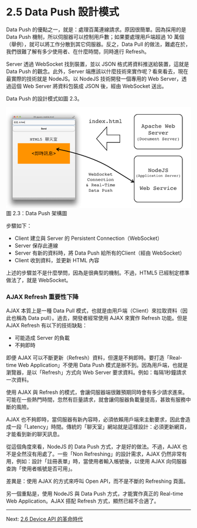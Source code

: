 # 2.5 Data Push 設計模式

Data Push 的優點之一，就是：處理百萬連線請求。原因很簡單。因為採用的是 Data Push 機制，所以伺服器可以控制用戶數；如果要處理用戶端超過 10 萬個（舉例），就可以將工作分散到其它伺服器。反之，Data Pull 的做法，難處在於，我們很難了解有多少使用者、在什麼時間，同時進行 Refresh。

Server 透過 WebSocket 找到裝置，並以 JSON 格式將資料推送給裝置，這就是 Data Push 的觀念。此外，Server 端應該以什麼技術來實作呢？看來看去，現在最實際的技術就是 NodeJS。以 NodeJS 技術開發一個專用的 Web Server，透過這個 Web Server 將資料包裝成 JSON 後，經由 WebSocket 送出。

Data Push 的設計模式如圖 2.3。

![圖 2.3：Data Push 架構圖](../images/figure-2_3.png)
圖 2.3：Data Push 架構圖

步驟如下：

- Client 建立與 Server 的 Persistent Connection（WebSocket）
- Server 保存此連線
- Server 有新的資料時，將 Data Push 給所有的Client（經由 WebSocket）
- Client 收到資料，並更新 HTML 內容

上述的步驟並不是什麼學問，因為是很典型的機制。不過，HTML5 已經制定標準做法了，就是 WebSocket。

### AJAX Refresh 重要性下降

AJAX 本質上是一種 Data Pull 模式，也就是由用戶端（Client）來拉取資料（因此也稱為 Data pull）。過去，開發者經常使用 AJAX 來實作 Refresh 功能。但是 AJAX Refresh 有以下的技術缺點：

- 可能造成 Server 的負載
- 不夠即時

即便 AJAX 可以不斷更新（Refresh）資料，但還是不夠即時。要打造「Real-time Web Application」不使用 Data Push 模式是辦不到。因為用戶端，也就是瀏覽器，是以「Refresh」方式向 Web Server 要求資料。例如：每隔1秒鐘請求一次資料。

使用 AJAX 與 Refresh 的模式，會讓伺服器端很難預期同時會有多少請求進來。可能在一些熱門時間，忽然有巨量請求，就會讓伺服器負載量提高，甚致有服務中斷的風險。

AJAX 也不夠即時，當伺服器有新內容時，必須依賴用戶端來主動要求，因此會造成一段「Latency」時間。傳統的「聊天室」網站就是這樣設計：必須更新網頁，才能看到新的聊天訊息。

從這個角度來看，NodeJS 的 Data Push 方式，才是好的做法。不過，AJAX 也不是全然沒有用處了。一些「Non Refreshing」的設計需求，AJAX 仍然非常有用，例如：設計「註冊表單」時，當使用者輸入帳號後，以使用 AJAX 向伺服器查詢「使用者帳號是否可用」。

差異是：使用 AJAX 的方式來呼叫 Open API，而不是不斷的 Refreshing 頁面。

另一個重點是，使用 NodeJS 與 Data Push 方式，才能實作真正的 Real-time Web Application。AJAX 搭配 Refresh 方式，顯然已經不合適了。

---

Next: [2.6 Device API 的革命時代](6-device-api.md)
